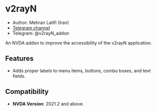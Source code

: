 # v2rayN

* Author: Mehran Latifi (Iran)
* [Telegram channel](https://t.me/v2rayN_addon)
* Telegram: @v2rayN_addon

An NVDA addon to improve the accessibility of the v2rayN application.

## Features
- Adds proper labels to menu items, buttons, combo boxes, and text fields.

## Compatibility
- **NVDA Version**: 2021.2 and above.
